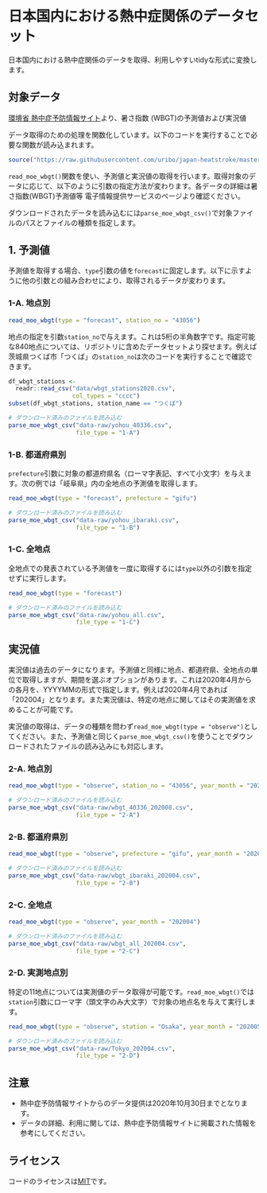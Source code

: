 日本国内における熱中症関係のデータセット
=================

日本国内における熱中症関係のデータを取得、利用しやすいtidyな形式に変換します。

## 対象データ

[環境省 熱中症予防情報サイト](https://www.wbgt.env.go.jp/)より、暑さ指数 (WBGT)の予測値および実況値

データ取得のための処理を関数化しています。以下のコードを実行することで必要な関数が読み込まれます。

```r
source("https://raw.githubusercontent.com/uribo/japan-heatstroke/master/R/read_moe_wbgt.R")
```

`read_moe_wbgt()`関数を使い、予測値と実況値の取得を行います。取得対象のデータに応じて、以下のように引数の指定方法が変わります。各データの詳細は暑さ指数(WBGT)予測値等 電子情報提供サービスのページより確認ください。

ダウンロードされたデータを読み込むには`parse_moe_wbgt_csv()`で対象ファイルのパスとファイルの種類を指定します。

## 1. 予測値

予測値を取得する場合、`type`引数の値を`forecast`に固定します。以下に示すように他の引数との組み合わせにより、取得されるデータが変わります。

### 1-A. 地点別

```r
read_moe_wbgt(type = "forecast", station_no = "43056")
```

地点の指定を引数`station_no`で与えます。これは5桁の半角数字です。指定可能な840地点については、リポジトリに含めたデータセットより探せます。例えば茨城県つくば市「つくば」の`station_no`は次のコードを実行することで確認できます。

```r
df_wbgt_stations <- 
  readr::read_csv("data/wbgt_stations2020.csv",
                  col_types = "cccc")
subset(df_wbgt_stations, station_name == "つくば")
```

```r
# ダウンロード済みのファイルを読み込む
parse_moe_wbgt_csv("data-raw/yohou_40336.csv",
                   file_type = "1-A")
```

### 1-B. 都道府県別

`prefecture`引数に対象の都道府県名（ローマ字表記、すべて小文字）を与えます。次の例では「岐阜県」内の全地点の予測値を取得します。

```r
read_moe_wbgt(type = "forecast", prefecture = "gifu")
```

```r
# ダウンロード済みのファイルを読み込む
parse_moe_wbgt_csv("data-raw/yohou_ibaraki.csv",
                   file_type = "1-B")
```

### 1-C. 全地点

全地点での発表されている予測値を一度に取得するには`type`以外の引数を指定せずに実行します。

```r
read_moe_wbgt(type = "forecast")
```

```r
# ダウンロード済みのファイルを読み込む
parse_moe_wbgt_csv("data-raw/yohou_all.csv",
                   file_type = "1-C")
```

## 実況値

実況値は過去のデータになります。予測値と同様に地点、都道府県、全地点の単位で取得しますが、期間を選ぶオプションがあります。これは2020年4月からの各月を、YYYYMMの形式で指定します。例えば2020年4月であれば「202004」となります。また実況値は、特定の地点に関してはその実測値を求めることが可能です。

実況値の取得は、データの種類を問わず`read_moe_wbgt(type = "observe")`としてください。また、予測値と同じく`parse_moe_wbgt_csv()`を使うことでダウンロードされたファイルの読み込みにも対応します。

### 2-A. 地点別

```r
read_moe_wbgt(type = "observe", station_no = "43056", year_month = "202004")
```

```r
# ダウンロード済みのファイルを読み込む
parse_moe_wbgt_csv("data-raw/wbgt_40336_202008.csv",
                   file_type = "2-A")
```


### 2-B. 都道府県別

```r
read_moe_wbgt(type = "observe", prefecture = "gifu", year_month = "202007")
```

```r
# ダウンロード済みのファイルを読み込む
parse_moe_wbgt_csv("data-raw/wbgt_ibaraki_202004.csv",
                   file_type = "2-B")
```

### 2-C. 全地点

```r
read_moe_wbgt(type = "observe", year_month = "202004")
```

```r
# ダウンロード済みのファイルを読み込む
parse_moe_wbgt_csv("data-raw/wbgt_all_202004.csv",
                   file_type = "2-C")
```

### 2-D. 実測地点別

特定の11地点については実測値のデータ取得が可能です。`read_moe_wbgt()`では`station`引数にローマ字（頭文字のみ大文字）で対象の地点名を与えて実行します。

```r
read_moe_wbgt(type = "observe", station = "Osaka", year_month = "202005")
```

```r
# ダウンロード済みのファイルを読み込む
parse_moe_wbgt_csv("data-raw/Tokyo_202004.csv",
                   file_type = "2-D")
```

## 注意

- 熱中症予防情報サイトからのデータ提供は2020年10月30日までとなります。
- データの詳細、利用に関しては、熱中症予防情報サイトに掲載された情報を参考にしてください。

## ライセンス

コードのライセンスは[MIT](https://choosealicense.com/licenses/mit/)です。
